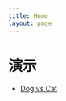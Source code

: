 ```yaml
---
title: Home
layout: page
---
```


# 演示

- [Dog vs Cat](https://davych.github.io/AI-preview/dotorcat)